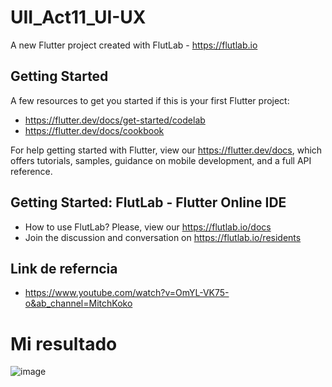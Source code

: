 # UII_Act11_UI-UX

A new Flutter project created with FlutLab - https://flutlab.io

## Getting Started

A few resources to get you started if this is your first Flutter project:

- https://flutter.dev/docs/get-started/codelab
- https://flutter.dev/docs/cookbook

For help getting started with Flutter, view our
https://flutter.dev/docs, which offers tutorials,
samples, guidance on mobile development, and a full API reference.

## Getting Started: FlutLab - Flutter Online IDE

- How to use FlutLab? Please, view our https://flutlab.io/docs
- Join the discussion and conversation on https://flutlab.io/residents

## Link de referncia 

- https://www.youtube.com/watch?v=OmYL-VK75-o&ab_channel=MitchKoko

# Mi resultado
![image](https://github.com/MendozaSS128/UII_Act11_UI-UX/assets/143743763/d81d5334-da14-4e74-89f1-81f430ade951)
